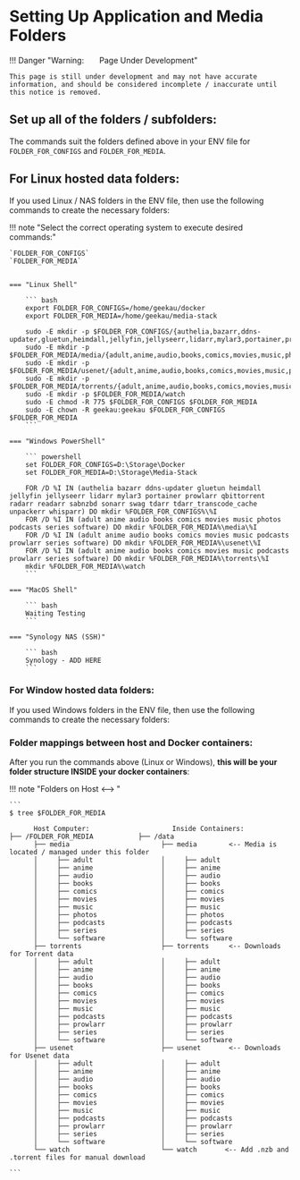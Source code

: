 # Setting Up Application and Media Folders

!!! Danger "Warning: &nbsp; &nbsp; &nbsp; Page Under Development"

    This page is still under development and may not have accurate information, and should be considered incomplete / inaccurate until this notice is removed.



## Set up all of the folders / subfolders:
The commands suit the folders defined above in your ENV file for `FOLDER_FOR_CONFIGS` and `FOLDER_FOR_MEDIA`.

## For Linux hosted data folders:
If you used Linux / NAS folders in the ENV file, then use the following commands to create the necessary folders:





!!! note "Select the correct operating system to execute desired commands:"

    `FOLDER_FOR_CONFIGS`  
    `FOLDER_FOR_MEDIA`


    === "Linux Shell"

        ``` bash
        export FOLDER_FOR_CONFIGS=/home/geekau/docker
        export FOLDER_FOR_MEDIA=/home/geekau/media-stack

        sudo -E mkdir -p $FOLDER_FOR_CONFIGS/{authelia,bazarr,ddns-updater,gluetun,heimdall,jellyfin,jellyseerr,lidarr,mylar3,portainer,prowlarr,qbittorrent,radarr,readarr,sabnzbd,sonarr,swag,tdarr,tdarr_transcode_cache,unpackerr,whisparr}
        sudo -E mkdir -p $FOLDER_FOR_MEDIA/media/{adult,anime,audio,books,comics,movies,music,photos,podcasts,series,software}
        sudo -E mkdir -p $FOLDER_FOR_MEDIA/usenet/{adult,anime,audio,books,comics,movies,music,prowlarr,podcasts,series,software}
        sudo -E mkdir -p $FOLDER_FOR_MEDIA/torrents/{adult,anime,audio,books,comics,movies,music,prowlarr,podcasts,series,software}
        sudo -E mkdir -p $FOLDER_FOR_MEDIA/watch
        sudo -E chmod -R 775 $FOLDER_FOR_CONFIGS $FOLDER_FOR_MEDIA
        sudo -E chown -R geekau:geekau $FOLDER_FOR_CONFIGS $FOLDER_FOR_MEDIA
        ```

    === "Windows PowerShell"

        ``` powershell
        set FOLDER_FOR_CONFIGS=D:\Storage\Docker
        set FOLDER_FOR_MEDIA=D:\Storage\Media-Stack

        FOR /D %I IN (authelia bazarr ddns-updater gluetun heimdall jellyfin jellyseerr lidarr mylar3 portainer prowlarr qbittorrent radarr readarr sabnzbd sonarr swag tdarr tdarr_transcode_cache unpackerr whisparr) DO mkdir %FOLDER_FOR_CONFIGS%\%I
        FOR /D %I IN (adult anime audio books comics movies music photos podcasts series software) DO mkdir %FOLDER_FOR_MEDIA%\media\%I
        FOR /D %I IN (adult anime audio books comics movies music podcasts prowlarr series software) DO mkdir %FOLDER_FOR_MEDIA%\usenet\%I
        FOR /D %I IN (adult anime audio books comics movies music podcasts prowlarr series software) DO mkdir %FOLDER_FOR_MEDIA%\torrents\%I
        mkdir %FOLDER_FOR_MEDIA%\watch
        ```

    === "MacOS Shell"

        ``` bash
        Waiting Testing
        ```

    === "Synology NAS (SSH)"

        ``` bash
        Synology - ADD HERE
        ```




### For Window hosted data folders:
If you used Windows folders in the ENV file, then use the following commands to create the necessary folders:
### Folder mappings between host and Docker containers:
After you run the commands above (Linux or Windows), **this will be your folder structure INSIDE your docker containers**:

!!! note "Folders on Host <--> "

    ```
    $ tree $FOLDER_FOR_MEDIA

    ⠀⠀⠀⠀⠀Host Computer:⠀⠀⠀⠀⠀⠀⠀⠀⠀⠀⠀⠀⠀⠀⠀⠀⠀Inside Containers:
    ├── /FOLDER_FOR_MEDIA   ⠀       ├── /data
    ⠀⠀⠀⠀⠀├── media                  ⠀⠀⠀⠀├── media        <-- Media is located / managed under this folder
    ⠀⠀⠀⠀⠀│⠀⠀⠀⠀├── adult                 │⠀⠀⠀⠀├── adult
    ⠀⠀⠀⠀⠀│⠀⠀⠀⠀├── anime                 │⠀⠀⠀⠀├── anime
    ⠀⠀⠀⠀⠀│⠀⠀⠀⠀├── audio                 │⠀⠀⠀⠀├── audio
    ⠀⠀⠀⠀⠀│⠀⠀⠀⠀├── books                 │⠀⠀⠀⠀├── books
    ⠀⠀⠀⠀⠀│⠀⠀⠀⠀├── comics                │⠀⠀⠀⠀├── comics
    ⠀⠀⠀⠀⠀│⠀⠀⠀⠀├── movies                │⠀⠀⠀⠀├── movies
    ⠀⠀⠀⠀⠀│⠀⠀⠀⠀├── music                 │⠀⠀⠀⠀├── music
    ⠀⠀⠀⠀⠀│⠀⠀⠀⠀├── photos                │⠀⠀⠀⠀├── photos
    ⠀⠀⠀⠀⠀│⠀⠀⠀⠀├── podcasts              │⠀⠀⠀⠀├── podcasts
    ⠀⠀⠀⠀⠀│⠀⠀⠀⠀├── series                │⠀⠀⠀⠀├── series
    ⠀⠀⠀⠀⠀│⠀⠀⠀⠀└── software              │⠀⠀⠀⠀└── software
    ⠀⠀⠀⠀⠀├── torrents               ⠀⠀⠀⠀├── torrents     <-- Downloads for Torrent data
    ⠀⠀⠀⠀⠀│⠀⠀⠀⠀├── adult                 │⠀⠀⠀⠀├── adult
    ⠀⠀⠀⠀⠀│⠀⠀⠀⠀├── anime                 │⠀⠀⠀⠀├── anime
    ⠀⠀⠀⠀⠀│⠀⠀⠀⠀├── audio                 │⠀⠀⠀⠀├── audio
    ⠀⠀⠀⠀⠀│⠀⠀⠀⠀├── books                 │⠀⠀⠀⠀├── books
    ⠀⠀⠀⠀⠀│⠀⠀⠀⠀├── comics                │⠀⠀⠀⠀├── comics
    ⠀⠀⠀⠀⠀│⠀⠀⠀⠀├── movies                │⠀⠀⠀⠀├── movies
    ⠀⠀⠀⠀⠀│⠀⠀⠀⠀├── music                 │⠀⠀⠀⠀├── music
    ⠀⠀⠀⠀⠀│⠀⠀⠀⠀├── podcasts              │⠀⠀⠀⠀├── podcasts
    ⠀⠀⠀⠀⠀│⠀⠀⠀⠀├── prowlarr              │⠀⠀⠀⠀├── prowlarr
    ⠀⠀⠀⠀⠀│⠀⠀⠀⠀├── series                │⠀⠀⠀⠀├── series
    ⠀⠀⠀⠀⠀│⠀⠀⠀⠀└── software              │⠀⠀⠀⠀└── software
    ⠀⠀⠀⠀⠀├── usenet                 ⠀⠀⠀⠀├── usenet       <-- Downloads for Usenet data
    ⠀⠀⠀⠀⠀│⠀⠀⠀⠀├── adult                 │⠀⠀⠀⠀├── adult
    ⠀⠀⠀⠀⠀│⠀⠀⠀⠀├── anime                 │⠀⠀⠀⠀├── anime
    ⠀⠀⠀⠀⠀│⠀⠀⠀⠀├── audio                 │⠀⠀⠀⠀├── audio
    ⠀⠀⠀⠀⠀│⠀⠀⠀⠀├── books                 │⠀⠀⠀⠀├── books
    ⠀⠀⠀⠀⠀│⠀⠀⠀⠀├── comics                │⠀⠀⠀⠀├── comics
    ⠀⠀⠀⠀⠀│⠀⠀⠀⠀├── movies                │⠀⠀⠀⠀├── movies
    ⠀⠀⠀⠀⠀│⠀⠀⠀⠀├── music                 │⠀⠀⠀⠀├── music
    ⠀⠀⠀⠀⠀│⠀⠀⠀⠀├── podcasts              │⠀⠀⠀⠀├── podcasts
    ⠀⠀⠀⠀⠀│⠀⠀⠀⠀├── prowlarr              │⠀⠀⠀⠀├── prowlarr
    ⠀⠀⠀⠀⠀│⠀⠀⠀⠀├── series                │⠀⠀⠀⠀├── series
    ⠀⠀⠀⠀⠀│⠀⠀⠀⠀└── software              │⠀⠀⠀⠀└── software
    ⠀⠀⠀⠀⠀└── watch                  ⠀⠀⠀⠀└── watch       <-- Add .nzb and .torrent files for manual download

    ```
